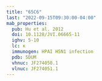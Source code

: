 ```yaml
---
title: "65C6"
last: "2022-09-15T09:30:00-04:00"
mab_properties:
  pub: Hu et al. 2012
  doi: 10.1128/JVI.06665-11
  ighv: 5-10
  lc: κ
  immunogen: HPAI H5N1 infection
  pdb: 5DUM
  vhnuc: JF274050.1
  vlnuc: JF274051.1
---
```

